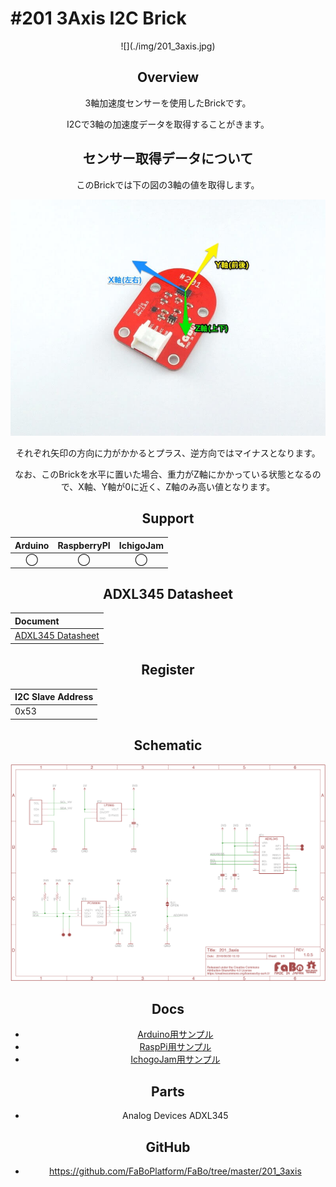 # #201 3Axis I2C Brick

<center>![](./img/201_3axis.jpg)
<!--COLORME-->

## Overview
3軸加速度センサーを使用したBrickです。

I2Cで3軸の加速度データを取得することがきます。

## センサー取得データについて
このBrickでは下の図の3軸の値を取得します。

![](./img/201_3axis_docs_001.jpg)

それぞれ矢印の方向に力がかかるとプラス、逆方向ではマイナスとなります。

なお、このBrickを水平に置いた場合、重力がZ軸にかかっている状態となるので、X軸、Y軸が0に近く、Z軸のみ高い値となります。

## Support
|Arduino|RaspberryPI|IchigoJam|
|:--:|:--:|:--:|
|◯|◯|◯|

## ADXL345 Datasheet
| Document |
|:--|
| [ADXL345 Datasheet](http://www.analog.com/media/en/technical-documentation/data-sheets/ADXL345.pdf) |

## Register
| I2C Slave Address |
|:-- |
| 0x53 |

## Schematic
![](./img/201_3axis_sch.png)


## Docs

* [Arduino用サンプル](http://docs.fabo.io/fabo/arduino/brick_analog/201_brick_i2c_3axis.html)
* [RaspPi用サンプル](http://docs.fabo.io/fabo/rasppi/brick_analog/201_brick_i2c_3axis.html)
* [IchogoJam用サンプル](http://docs.fabo.io/fabo/ichigojam/brick_analog/201_brick_i2c_3axis.html)


## Parts
- Analog Devices ADXL345

## GitHub
- https://github.com/FaBoPlatform/FaBo/tree/master/201_3axis
